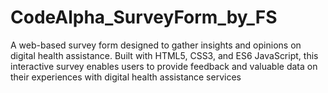 # CodeAlpha_SurveyForm_by_FS
 A web-based survey form designed to gather insights and opinions on digital health assistance. Built with HTML5, CSS3, and ES6 JavaScript, this interactive survey enables users to provide feedback and valuable data on their experiences with digital health assistance services
